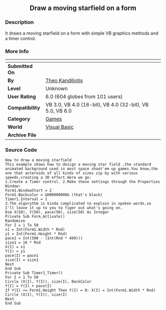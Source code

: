 ﻿<div align="center">

## Draw a moving starfield on a form


</div>

### Description

It draws a moving starfield on a form with simple VB graphics methods and a timer control.
 
### More Info
 


<span>             |<span>
---                |---
**Submitted On**   |
**By**             |[Theo Kandiliotis](https://github.com/Planet-Source-Code/PSCIndex/blob/master/ByAuthor/theo-kandiliotis.md)
**Level**          |Unknown
**User Rating**    |6.0 (604 globes from 101 users)
**Compatibility**  |VB 3\.0, VB 4\.0 \(16\-bit\), VB 4\.0 \(32\-bit\), VB 5\.0, VB 6\.0
**Category**       |[Games](https://github.com/Planet-Source-Code/PSCIndex/blob/master/ByCategory/games__1-38.md)
**World**          |[Visual Basic](https://github.com/Planet-Source-Code/PSCIndex/blob/master/ByWorld/visual-basic.md)
**Archive File**   |[](https://github.com/Planet-Source-Code/theo-kandiliotis-draw-a-moving-starfield-on-a-form__1-906/archive/master.zip)





### Source Code

```
How to draw a moving starfield
This example shows how to design a moving star field ,the standard animated background used in most space shoot'em up games.You know,the one that asteroids of all kinds of sizes zip by with various speeds,creating a 3D effect.Here we go:
1.Create a Timer control. 2.Make these settings through the Properties Window:
Form1.WindowStart = 2
Form1.Backcolor = &H00000000& (that's black)
Timer1.Interval = 1
3.The algorythm is kinda complicated to explain in spoken words,so I'll leave it up to you to figer out what's going on.
Dim X(50), Y(50), pace(50), size(50) As Integer
Private Sub Form_Activate()
Randomize
For I = 1 To 50
x1 = Int(Form1.Width * Rnd)
y1 = Int(Form1.Height * Rnd)
pace1 = Int(500 - (Int(Rnd * 499)))
size1 = 16 * Rnd
X(I) = x1
Y(I) = y1
pace(I) = pace1
size(I) = size1
Next
End Sub
Private Sub Timer1_Timer()
For I = 1 To 50
Circle (X(I), Y(I)), size(I), BackColor
Y(I) = Y(I) + pace(I)
If Y(I) >= Form1.Height Then Y(I) = 0: X(I) = Int(Form1.Width * Rnd)
Circle (X(I), Y(I)), size(I)
Next
End Sub
```

